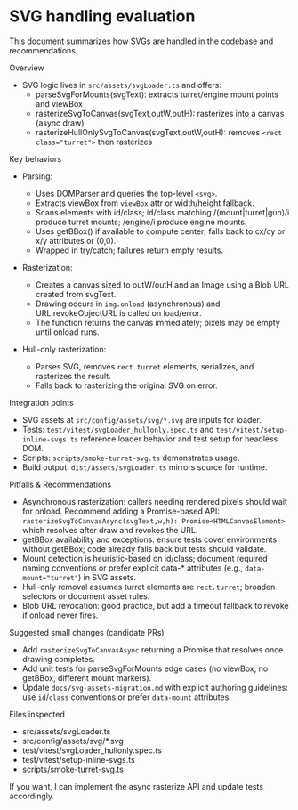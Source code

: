 # SVG handling evaluation

This document summarizes how SVGs are handled in the codebase and recommendations.

Overview

- SVG logic lives in `src/assets/svgLoader.ts` and offers:
  - parseSvgForMounts(svgText): extracts turret/engine mount points and viewBox
  - rasterizeSvgToCanvas(svgText,outW,outH): rasterizes into a canvas (async draw)
  - rasterizeHullOnlySvgToCanvas(svgText,outW,outH): removes `<rect class="turret">` then rasterizes

Key behaviors

- Parsing:
  - Uses DOMParser and queries the top-level `<svg>`.
  - Extracts viewBox from `viewBox` attr or width/height fallback.
  - Scans elements with id/class; id/class matching /(mount|turret|gun)/i produce turret mounts; /engine/i produce engine mounts.
  - Uses getBBox() if available to compute center; falls back to cx/cy or x/y attributes or (0,0).
  - Wrapped in try/catch; failures return empty results.

- Rasterization:
  - Creates a canvas sized to outW/outH and an Image using a Blob URL created from svgText.
  - Drawing occurs in `img.onload` (asynchronous) and URL.revokeObjectURL is called on load/error.
  - The function returns the canvas immediately; pixels may be empty until onload runs.

- Hull-only rasterization:
  - Parses SVG, removes `rect.turret` elements, serializes, and rasterizes the result.
  - Falls back to rasterizing the original SVG on error.

Integration points

- SVG assets at `src/config/assets/svg/*.svg` are inputs for loader.
- Tests: `test/vitest/svgLoader_hullonly.spec.ts` and `test/vitest/setup-inline-svgs.ts` reference loader behavior and test setup for headless DOM.
- Scripts: `scripts/smoke-turret-svg.ts` demonstrates usage.
- Build output: `dist/assets/svgLoader.ts` mirrors source for runtime.

Pitfalls & Recommendations

- Asynchronous rasterization: callers needing rendered pixels should wait for onload. Recommend adding a Promise-based API: `rasterizeSvgToCanvasAsync(svgText,w,h): Promise<HTMLCanvasElement>` which resolves after draw and revokes the URL.
- getBBox availability and exceptions: ensure tests cover environments without getBBox; code already falls back but tests should validate.
- Mount detection is heuristic-based on id/class; document required naming conventions or prefer explicit data-\* attributes (e.g., `data-mount="turret"`) in SVG assets.
- Hull-only removal assumes turret elements are `rect.turret`; broaden selectors or document asset rules.
- Blob URL revocation: good practice, but add a timeout fallback to revoke if onload never fires.

Suggested small changes (candidate PRs)

- Add `rasterizeSvgToCanvasAsync` returning a Promise that resolves once drawing completes.
- Add unit tests for parseSvgForMounts edge cases (no viewBox, no getBBox, different mount markers).
- Update `docs/svg-assets-migration.md` with explicit authoring guidelines: use `id`/`class` conventions or prefer `data-mount` attributes.

Files inspected

- src/assets/svgLoader.ts
- src/config/assets/svg/\*.svg
- test/vitest/svgLoader_hullonly.spec.ts
- test/vitest/setup-inline-svgs.ts
- scripts/smoke-turret-svg.ts

If you want, I can implement the async rasterize API and update tests accordingly.
